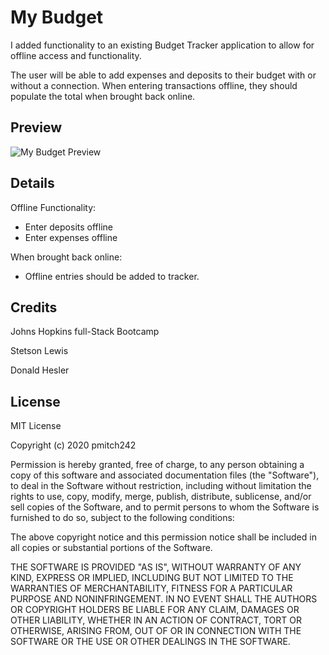 # My Budget
I added functionality to an existing Budget Tracker application to allow for offline access and functionality.

The user will be able to add expenses and deposits to their budget with or without a connection. When entering transactions offline, they should populate the total when brought back online.

## Preview
<img alt="My Budget Preview" src="public/assets/images/preview.PNG">  

## Details
Offline Functionality:
  * Enter deposits offline
  * Enter expenses offline
  
When brought back online:
  * Offline entries should be added to tracker.

## Credits
Johns Hopkins full-Stack Bootcamp

Stetson Lewis

Donald Hesler


## License
MIT License

Copyright (c) 2020 pmitch242

Permission is hereby granted, free of charge, to any person obtaining a copy of this software and associated documentation files (the "Software"), to deal in the Software without restriction, including without limitation the rights to use, copy, modify, merge, publish, distribute, sublicense, and/or sell copies of the Software, and to permit persons to whom the Software is furnished to do so, subject to the following conditions:

The above copyright notice and this permission notice shall be included in all copies or substantial portions of the Software.

THE SOFTWARE IS PROVIDED "AS IS", WITHOUT WARRANTY OF ANY KIND, EXPRESS OR IMPLIED, INCLUDING BUT NOT LIMITED TO THE WARRANTIES OF MERCHANTABILITY, FITNESS FOR A PARTICULAR PURPOSE AND NONINFRINGEMENT. IN NO EVENT SHALL THE AUTHORS OR COPYRIGHT HOLDERS BE LIABLE FOR ANY CLAIM, DAMAGES OR OTHER LIABILITY, WHETHER IN AN ACTION OF CONTRACT, TORT OR OTHERWISE, ARISING FROM, OUT OF OR IN CONNECTION WITH THE SOFTWARE OR THE USE OR OTHER DEALINGS IN THE SOFTWARE.
